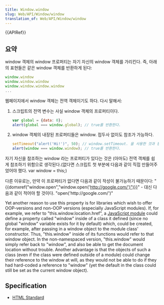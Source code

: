 ```yaml
---
title: Window.window
slug: Web/API/Window/window
translation_of: Web/API/Window/window
---
```

{{APIRef}}

## 요약

window 객체의 window 프로퍼티는 자기 자신의 window 객체를 가리킨다. 즉, 아래의 표현들은 같은 window 객체를 반환하게 된다:

```js
window.window
window.window.window
window.window.window.window
...
```

웹페이지에서 window 객체는 전역 객체이기도 하다. 다시 말해서:

1. 스크립트의 전역 변수는 사실 window 객체의 프로퍼티이다.

    ```js
    var global = {data: 0};
    alert(global === window.global); // true를 반환한다.
    ```

2. window 객체의 내장된 프로퍼티들은 window. 접두사 없이도 참조가 가능하다.

    ```js
    setTimeout("alert('Hi!')", 50); // window.setTimeout. 을 사용한 것과 동일하다.
    alert(window === window.window); // true를 반환한다.
    ```

자기 자신을 참조하는 window 라는 프로퍼티가 있다는 것은 (아마도) 전역 객체를 쉽게 참조하기 위함으로 생각된다.(없다면 스크립트 첫 부분에 다음과 같이 직접 만들어주었어야 했다. var window = this;)

다른 이유로는, 만약 이 프로퍼티가 없다면 다음과 같이 작성이 불가능하기 때문이다: "{{domxref("window.open","window.open('http://google.com/')")}}" - 대신 다음과 같이 적어야 할 것이다. "open('http\://google.com/')"

Yet another reason to use this property is for libraries which wish to offer OOP-versions and non-OOP versions (especially JavaScript modules). If, for example, we refer to "this.window\.location.href", a [JavaScript module](/ko/docs/Mozilla/JavaScript_code_modules) could define a property called "window" inside of a class it defined (since no global "window" variable exists for it by default) which, could be created, for example, after passing in a window object to the module class' constructor. Thus, "this.window" inside of its functions would refer to that window object. In the non-namespaced version, "this.window" would simply refer back to "window", and also be able to get the document location without trouble. Another advantage is that the objects of such a class (even if the class were defined outside of a module) could change their reference to the window at will, as they would not be able to do if they had hard-coded a reference to "window" (yet the default in the class could still be set as the current window object).

## Specification

- [HTML Standard](http://www.whatwg.org/specs/web-apps/current-work/multipage/browsers.html#dom-window)
